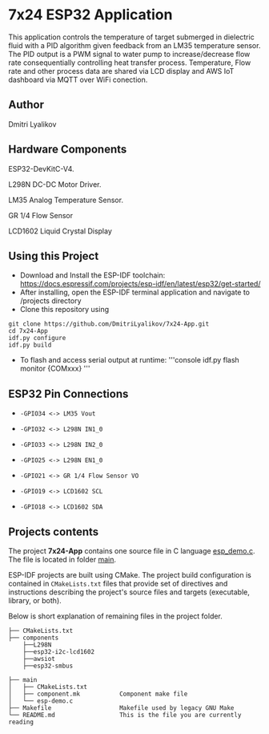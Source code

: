 
# 7x24 ESP32 Application

This application controls the temperature of target submerged in dielectric fluid with a PID algorithm given feedback from an LM35 temperature sensor.
The PID output is a PWM signal to water pump to increase/decrease flow rate consequentially controlling heat transfer process. Temperature, Flow rate and other process data are shared via LCD display and AWS IoT dashboard via MQTT over WiFi conection. 

## Author
Dmitri Lyalikov

## Hardware Components
ESP32-DevKitC-V4.

L298N DC-DC Motor Driver.

LM35 Analog Temperature Sensor.

GR 1/4 Flow Sensor

LCD1602 Liquid Crystal Display

## Using this Project
* Download and Install the ESP-IDF toolchain: https://docs.espressif.com/projects/esp-idf/en/latest/esp32/get-started/
* After installing, open the ESP-IDF terminal application and navigate to /projects directory
* Clone this repository using 
```console
git clone https://github.com/DmitriLyalikov/7x24-App.git
cd 7x24-App
idf.py configure
idf.py build
```

* To flash and access serial output at runtime: 
'''console
idf.py flash monitor {COMxxx}
'''

## ESP32 Pin Connections
*     -GPIO34 <-> LM35 Vout
*     -GPIO32 <-> L298N IN1_0
*     -GPIO33 <-> L298N IN2_0
*     -GPIO25 <-> L298N EN1_0
*     -GPIO21 <-> GR 1/4 Flow Sensor VO
*     -GPIO19 <-> LCD1602 SCL
*     -GPIO18 <-> LCD1602 SDA

## Projects contents

The project **7x24-App** contains one source file in C language [esp_demo.c](main/esp_demo.c). The file is located in folder [main](main).

ESP-IDF projects are built using CMake. The project build configuration is contained in `CMakeLists.txt` files that provide set of directives and instructions describing the project's source files and targets (executable, library, or both). 

Below is short explanation of remaining files in the project folder.

```
├── CMakeLists.txt
├── components
    ├──L298N
    ├──esp32-i2c-lcd1602
    ├──awsiot
    ├──esp32-smbus
      
├── main
│   ├── CMakeLists.txt
│   ├── component.mk           Component make file
│   └── esp-demo.c
├── Makefile                   Makefile used by legacy GNU Make
└── README.md                  This is the file you are currently reading
```
